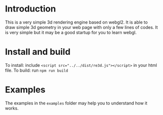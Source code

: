 # Introduction
This is a very simple 3d rendering engine based on webgl2. It is able to draw simple 3d geometry in your web page with only a few lines of codes. It is very simple but it may be a good startup for you to learn webgl.

# Install and build

To install:
include `<script src="../../dist/re3d.js"></script>` in your html file.
To build:
run `npm run build`

# Examples

The examples in the `examples` folder may help you to understand how it works.




